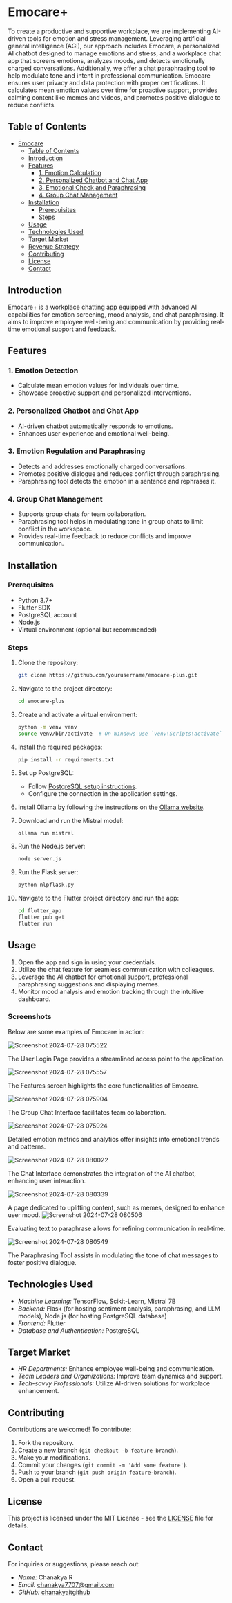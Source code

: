 # Emocare+

To create a productive and supportive workplace, we are implementing AI-driven tools for emotion and stress management. Leveraging artificial general intelligence (AGI), our approach includes Emocare, a personalized AI chatbot designed to manage emotions and stress, and a workplace chat app that screens emotions, analyzes moods, and detects emotionally charged conversations. Additionally, we offer a chat paraphrasing tool to help modulate tone and intent in professional communication. Emocare ensures user privacy and data protection with proper certifications. It calculates mean emotion values over time for proactive support, provides calming content like memes and videos, and promotes positive dialogue to reduce conflicts.

## Table of Contents

- [Emocare](#emocare)
  - [Table of Contents](#table-of-contents)
  - [Introduction](#introduction)
  - [Features](#features)
    - [1. Emotion Calculation](#1-emotion-calculation)
    - [2. Personalized Chatbot and Chat App](#2-personalized-chatbot-and-chat-app)
    - [3. Emotional Check and Paraphrasing](#3-emotional-check-and-paraphrasing)
    - [4. Group Chat Management](#4-group-chat-management)
  - [Installation](#installation)
    - [Prerequisites](#prerequisites)
    - [Steps](#steps)
  - [Usage](#usage)
  - [Technologies Used](#technologies-used)
  - [Target Market](#target-market)
  - [Revenue Strategy](#revenue-strategy)
  - [Contributing](#contributing)
  - [License](#license)
  - [Contact](#contact)

## Introduction

Emocare+ is a workplace chatting app equipped with advanced AI capabilities for emotion screening, mood analysis, and chat paraphrasing. It aims to improve employee well-being and communication by providing real-time emotional support and feedback.

## Features

### 1. Emotion Detection
- Calculate mean emotion values for individuals over time.
- Showcase proactive support and personalized interventions.

### 2. Personalized Chatbot and Chat App
- AI-driven chatbot automatically responds to emotions.
- Enhances user experience and emotional well-being.

### 3. Emotion Regulation and Paraphrasing
- Detects and addresses emotionally charged conversations.
- Promotes positive dialogue and reduces conflict through paraphrasing.
- Paraphrasing tool detects the emotion in a sentence and rephrases it.

### 4. Group Chat Management
- Supports group chats for team collaboration.
- Paraphrasing tool helps in modulating tone in group chats to limit conflict in the workspace.
- Provides real-time feedback to reduce conflicts and improve communication.

## Installation

### Prerequisites

- Python 3.7+
- Flutter SDK
- PostgreSQL account
- Node.js
- Virtual environment (optional but recommended)

### Steps

1. Clone the repository:
    ```sh
    git clone https://github.com/yourusername/emocare-plus.git
    ```
    
2. Navigate to the project directory:
    ```sh
    cd emocare-plus
    ```
    
3. Create and activate a virtual environment:
    ```sh
    python -m venv venv
    source venv/bin/activate  # On Windows use `venv\Scripts\activate`
    ```
    
4. Install the required packages:
    ```sh
    pip install -r requirements.txt
    ```

5. Set up PostgreSQL:
    - Follow [PostgreSQL setup instructions](https://www.postgresql.org/docs/current/tutorial-install.html).
    - Configure the connection in the application settings.

6. Install Ollama by following the instructions on the [Ollama website](https://ollama.com).

7. Download and run the Mistral model:
    ```sh
    ollama run mistral
    ```

8. Run the Node.js server:
    ```sh
    node server.js
    ```

9. Run the Flask server:
    ```sh
    python nlpflask.py
    ```

10. Navigate to the Flutter project directory and run the app:
    ```sh
    cd flutter_app
    flutter pub get
    flutter run
    ```

## Usage

1. Open the app and sign in using your credentials.
2. Utilize the chat feature for seamless communication with colleagues.
3. Leverage the AI chatbot for emotional support, professional paraphrasing suggestions and displaying memes.
4. Monitor mood analysis and emotion tracking through the intuitive dashboard.

### Screenshots

Below are some examples of Emocare in action:

![Screenshot 2024-07-28 075522](https://github.com/user-attachments/assets/c8b490e3-7328-40f9-afef-bc7dab97253d)

The User Login Page provides a streamlined access point to the application.

![Screenshot 2024-07-28 075557](https://github.com/user-attachments/assets/fad66401-716a-4a80-84c2-02cec41c8a9d)

The Features screen highlights the core functionalities of Emocare.

![Screenshot 2024-07-28 075904](https://github.com/user-attachments/assets/bc9bc0d2-3dfe-42f9-9226-e6db0f795dfc)

The Group Chat Interface facilitates team collaboration.

![Screenshot 2024-07-28 075924](https://github.com/user-attachments/assets/2b2047dc-a973-4725-898b-4f65a1a77768)

Detailed emotion metrics and analytics offer insights into emotional trends and patterns.

![Screenshot 2024-07-28 080022](https://github.com/user-attachments/assets/4d7d47e2-08a8-482a-a95c-6c60253e78c1)

The Chat Interface demonstrates the integration of the AI chatbot, enhancing user interaction.

![Screenshot 2024-07-28 080339](https://github.com/user-attachments/assets/ee5fd9ba-a6b8-4a85-8e89-f18bb2b2806f)

A page dedicated to uplifting content, such as memes, designed to enhance user mood.
![Screenshot 2024-07-28 080506](https://github.com/user-attachments/assets/53e849e5-e2ee-4a4c-97e8-2a4629783b75)

Evaluating text to paraphrase allows for refining communication in real-time.

![Screenshot 2024-07-28 080549](https://github.com/user-attachments/assets/c59badd5-0899-4da0-9e3b-8f8913ff27ff)

The Paraphrasing Tool assists in modulating the tone of chat messages to foster positive dialogue.

## Technologies Used

- *Machine Learning:* TensorFlow, Scikit-Learn, Mistral 7B
- *Backend:* Flask (for hosting sentiment analysis, paraphrasing, and LLM models), Node.js (for hosting PostgreSQL database)
- *Frontend:* Flutter
- *Database and Authentication:* PostgreSQL

## Target Market

- *HR Departments:* Enhance employee well-being and communication.
- *Team Leaders and Organizations:* Improve team dynamics and support.
- *Tech-savvy Professionals:* Utilize AI-driven solutions for workplace enhancement.

## Contributing

Contributions are welcomed! To contribute:

1. Fork the repository.
2. Create a new branch (`git checkout -b feature-branch`).
3. Make your modifications.
4. Commit your changes (`git commit -m 'Add some feature'`).
5. Push to your branch (`git push origin feature-branch`).
6. Open a pull request.

## License

This project is licensed under the MIT License - see the [LICENSE](LICENSE.txt) file for details.

## Contact

For inquiries or suggestions, please reach out:

- *Name:* Chanakya R
- *Email:* chanakya7707@gmail.com
- *GitHub:* [chanakyaitgithub](https://github.com/chanakyaitgithub)

